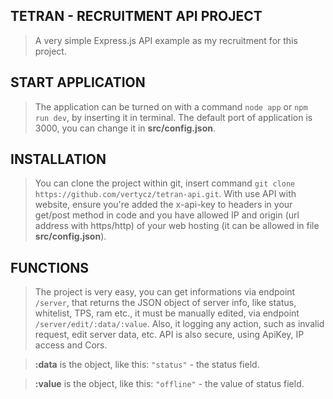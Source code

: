 ## TETRAN - RECRUITMENT API PROJECT
> A very simple Express.js API example as my recruitment for this project.

## START APPLICATION
> The application can be turned on with a command `node app` or `npm run dev`, by inserting it in terminal.
> The default port of application is 3000, you can change it in **src/config.json**.

## INSTALLATION
> You can clone the project within git, insert command `git clone https://github.com/vertycz/tetran-api.git`.
> With use API with website, ensure you're added the x-api-key to headers in your get/post method in code and you have allowed IP and origin (url address with https/http) of your web hosting (it can be allowed in file **src/config.json**).

## FUNCTIONS
> The project is very easy, you can get informations via endpoint `/server`, that returns the JSON object of server info, like status, whitelist, TPS, ram etc., it must be manually edited, via endpoint `/server/edit/:data/:value`.
> Also, it logging any action, such as invalid request, edit server data, etc.
> API is also secure, using ApiKey, IP access and Cors.

> **:data** is the object, like this: `"status"` - the status field.

> **:value** is the object, like this: `"offline"` - the value of status field.